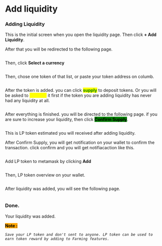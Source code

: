 # Add liquidity

### Adding Liquidity

This is the initial screen when you open the liquidity page. Then click **+ Add Liquidity**.

After that you will be redirected to the following page.

<figure><img src="../../../../.gitbook/assets/1 (3).png" alt=""><figcaption></figcaption></figure>

Then, click **Select a currency**

<figure><img src="../../../../.gitbook/assets/2 (3).png" alt=""><figcaption></figcaption></figure>

Then, chose one token of that list, or paste your token address on columb.

<figure><img src="../../../../.gitbook/assets/3 (2).png" alt=""><figcaption></figcaption></figure>

After the token is added. you can click <mark style="color:green;">**supply**</mark> to deposit tokens. Or you will be asked to <mark style="color:yellow;">**approve**</mark> it first if the token you are adding liquidity has never had any liquidity at all.

<figure><img src="../../../../.gitbook/assets/4.png" alt=""><figcaption></figcaption></figure>

After everything is finished. you will be directed to the following page. if you are sure to increase your liquidity, then click <mark style="background-color:green;">**Confirm Supply**</mark>.

<figure><img src="../../../../.gitbook/assets/5.png" alt=""><figcaption></figcaption></figure>

This is LP token estimated you will received after adding liquidity.

After Confirm Supply, you will get notification on your wallet to confirm the transaction. click confirm and you will get notifiacaction like this.&#x20;

<figure><img src="../../../../.gitbook/assets/12 (1).png" alt=""><figcaption></figcaption></figure>

Add LP token to metamask by clicking **Add**

<figure><img src="../../../../.gitbook/assets/6 (1).png" alt=""><figcaption></figcaption></figure>

Then, LP token overview on your wallet.

<figure><img src="../../../../.gitbook/assets/7 (1) (1).png" alt=""><figcaption></figcaption></figure>



After liquidity was added, you will see the following page.

<figure><img src="../../../../.gitbook/assets/3 (1) (1).png" alt=""><figcaption></figcaption></figure>



### Done.&#x20;

Your liquidity was added.

<mark style="background-color:orange;">**Note :**</mark>&#x20;

_`Save your LP token and don't sent to anyone. LP token can be used to earn token reward by adding to Farming features.`_

